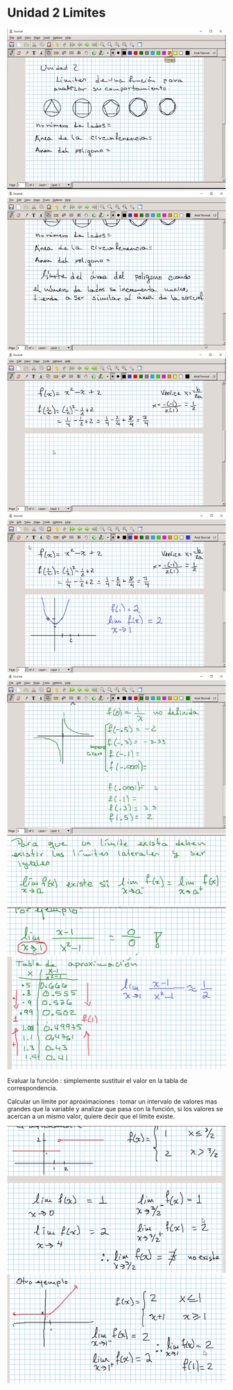 # Unidad 2 Limites

![l1](./img/2021-11-19-10-01.jpeg)
![l2](./img/2021-11-19-10-02.jpeg)
![l3](./img/2021-11-19-10-03.jpeg)
![l4](./img/2021-11-19-10-04.jpeg)
![l5](./img/2021-11-19-10-05.jpeg)
![l6](./img/2021-11-19-10-07.png)
![l7](./img/2021-11-19-10-18.png)
![l8](./img/2021-11-19-10-14.png)

Evaluar la función : simplemente sustituir el valor en la tabla de correspondencia.

Calcular un límite por aproximaciones : tomar un intervalo de valores mas grandes
 que la variable y analizar que pasa con la función, si los valores se acercan a
 un mismo valor, quiere decir que el límite existe.

![ejemplo1](./img/2021-11-19-10-28.png)
![ejemplo2](./img/2021-11-19-10-37.png)
